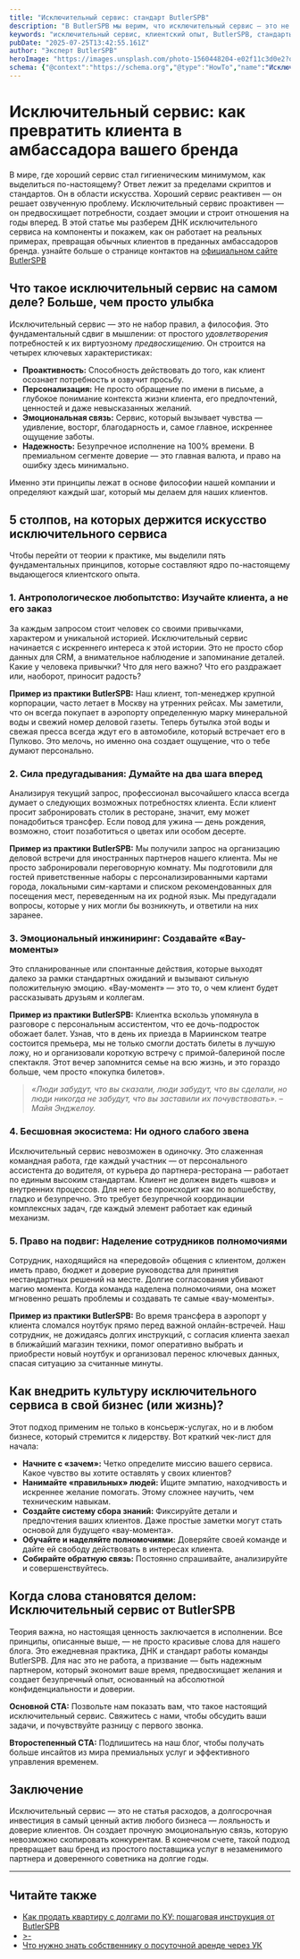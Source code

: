 ```yaml
---
title: "Исключительный сервис: стандарт ButlerSPB"
description: "В ButlerSPB мы верим, что исключительный сервис — это не просто услуга, а искусство предугадывать желания. Узнайте, как наша команда создает уникальный опыт."
keywords: "исключительный сервис, клиентский опыт, ButlerSPB, стандарты сервиса, персональный подход, обслуживание клиентов"
pubDate: "2025-07-25T13:42:55.161Z"
author: "Эксперт ButlerSPB"
heroImage: "https://images.unsplash.com/photo-1560448204-e02f11c3d0e2?q=80&w=2070&auto=format&fit=crop"
schema: {"@context":"https://schema.org","@type":"HowTo","name":"Исключительный сервис: стандарт ButlerSPB","description":"В ButlerSPB мы верим, что исключительный сервис — это не просто услуга, а искусство предугадывать желания. Узнайте, как наша команда создает уникальный опыт.","image":{"@type":"ImageObject","url":"https://images.unsplash.com/photo-1560448204-e02f11c3d0e2?q=80&w=2070&auto=format&fit=crop"},"aggregateRating":{"@type":"AggregateRating","ratingValue":"4.9","reviewCount":469,"bestRating":"5","worstRating":"1"},"publisher":{"@type":"Organization","name":"Блог ButlerSPB","logo":{"@type":"ImageObject","url":"https://butlerspb-blog.netlify.app/favicon.ico"}},"mainEntityOfPage":{"@type":"WebPage","@id":"https://butlerspb-blog.netlify.app/blog/isklyuchitelnyy-servis/"}}
---
```

# Исключительный сервис: как превратить клиента в амбассадора вашего бренда

В мире, где хороший сервис стал гигиеническим минимумом, как выделиться по-настоящему? Ответ лежит за пределами скриптов и стандартов. Он в области искусства. Хороший сервис реактивен — он решает озвученную проблему. Исключительный сервис проактивен — он предвосхищает потребности, создает эмоции и строит отношения на годы вперед. В этой статье мы разберем ДНК исключительного сервиса на компоненты и покажем, как он работает на реальных примерах, превращая обычных клиентов в преданных амбассадоров бренда. узнайте больше о странице контактов на <a href="https://butlerspb.ru/contacts" target="_blank" rel="nofollow">официальном сайте ButlerSPB</a>

## Что такое исключительный сервис на самом деле? Больше, чем просто улыбка

Исключительный сервис — это не набор правил, а философия. Это фундаментальный сдвиг в мышлении: от простого *удовлетворения* потребностей к их виртуозному *предвосхищению*. Он строится на четырех ключевых характеристиках:

*   **Проактивность:** Способность действовать до того, как клиент осознает потребность и озвучит просьбу.
*   **Персонализация:** Не просто обращение по имени в письме, а глубокое понимание контекста жизни клиента, его предпочтений, ценностей и даже невысказанных желаний.
*   **Эмоциональная связь:** Сервис, который вызывает чувства — удивление, восторг, благодарность и, самое главное, искреннее ощущение заботы.
*   **Надежность:** Безупречное исполнение на 100% времени. В премиальном сегменте доверие — это главная валюта, и право на ошибку здесь минимально.

Именно эти принципы лежат в основе философии нашей компании и определяют каждый шаг, который мы делаем для наших клиентов.

## 5 столпов, на которых держится искусство исключительного сервиса

Чтобы перейти от теории к практике, мы выделили пять фундаментальных принципов, которые составляют ядро по-настоящему выдающегося клиентского опыта.

### 1. Антропологическое любопытство: Изучайте клиента, а не его заказ

За каждым запросом стоит человек со своими привычками, характером и уникальной историей. Исключительный сервис начинается с искреннего интереса к этой истории. Это не просто сбор данных для CRM, а внимательное наблюдение и запоминание деталей. Какие у человека привычки? Что для него важно? Что его раздражает или, наоборот, приносит радость?

**Пример из практики ButlerSPB:** Наш клиент, топ-менеджер крупной корпорации, часто летает в Москву на утренних рейсах. Мы заметили, что он всегда покупает в аэропорту определенную марку минеральной воды и свежий номер деловой газеты. Теперь бутылка этой воды и свежая пресса всегда ждут его в автомобиле, который встречает его в Пулково. Это мелочь, но именно она создает ощущение, что о тебе думают персонально.

### 2. Сила предугадывания: Думайте на два шага вперед

Анализируя текущий запрос, профессионал высочайшего класса всегда думает о следующих возможных потребностях клиента. Если клиент просит забронировать столик в ресторане, значит, ему может понадобиться трансфер. Если повод для ужина — день рождения, возможно, стоит позаботиться о цветах или особом десерте.

**Пример из практики ButlerSPB:** Мы получили запрос на организацию деловой встречи для иностранных партнеров нашего клиента. Мы не просто забронировали переговорную комнату. Мы подготовили для гостей приветственные наборы с персонализированными картами города, локальными сим-картами и списком рекомендованных для посещения мест, переведенным на их родной язык. Мы предугадали вопросы, которые у них могли бы возникнуть, и ответили на них заранее.

### 3. Эмоциональный инжиниринг: Создавайте «Вау-моменты»

Это спланированные или спонтанные действия, которые выходят далеко за рамки стандартных ожиданий и вызывают сильную положительную эмоцию. «Вау-момент» — это то, о чем клиент будет рассказывать друзьям и коллегам.

**Пример из практики ButlerSPB:** Клиентка вскользь упомянула в разговоре с персональным ассистентом, что ее дочь-подросток обожает балет. Узнав, что в день их приезда в Мариинском театре состоится премьера, мы не только смогли достать билеты в лучшую ложу, но и организовали короткую встречу с примой-балериной после спектакля. Этот вечер запомнится семье на всю жизнь, и это гораздо больше, чем просто «покупка билетов».

> *«Люди забудут, что вы сказали, люди забудут, что вы сделали, но люди никогда не забудут, что вы заставили их почувствовать». – Майя Энджелоу.*

### 4. Бесшовная экосистема: Ни одного слабого звена

Исключительный сервис невозможен в одиночку. Это слаженная командная работа, где каждый участник — от персонального ассистента до водителя, от курьера до партнера-ресторана — работает по единым высоким стандартам. Клиент не должен видеть «швов» и внутренних процессов. Для него все происходит как по волшебству, гладко и безупречно. Это требует безупречной координации комплексных задач, где каждый элемент работает как единый механизм.

### 5. Право на подвиг: Наделение сотрудников полномочиями

Сотрудник, находящийся на «передовой» общения с клиентом, должен иметь право, бюджет и доверие руководства для принятия нестандартных решений на месте. Долгие согласования убивают магию момента. Когда команда наделена полномочиями, она может мгновенно решать проблемы и создавать те самые «вау-моменты».

**Пример из практики ButlerSPB:** Во время трансфера в аэропорт у клиента сломался ноутбук прямо перед важной онлайн-встречей. Наш сотрудник, не дожидаясь долгих инструкций, с согласия клиента заехал в ближайший магазин техники, помог оперативно выбрать и приобрести новый ноутбук и организовал перенос ключевых данных, спасая ситуацию за считанные минуты.

## Как внедрить культуру исключительного сервиса в свой бизнес (или жизнь)?

Этот подход применим не только в консьерж-услугах, но и в любом бизнесе, который стремится к лидерству. Вот краткий чек-лист для начала:

*   **Начните с «зачем»:** Четко определите миссию вашего сервиса. Какое чувство вы хотите оставлять у своих клиентов?
*   **Нанимайте «правильных» людей:** Ищите эмпатию, находчивость и искреннее желание помогать. Этому сложнее научить, чем техническим навыкам.
*   **Создайте систему сбора знаний:** Фиксируйте детали и предпочтения ваших клиентов. Даже простые заметки могут стать основой для будущего «вау-момента».
*   **Обучайте и наделяйте полномочиями:** Доверяйте своей команде и дайте ей свободу действовать в интересах клиента.
*   **Собирайте обратную связь:** Постоянно спрашивайте, анализируйте и совершенствуйтесь.

## Когда слова становятся делом: Исключительный сервис от ButlerSPB

Теория важна, но настоящая ценность заключается в исполнении. Все принципы, описанные выше, — не просто красивые слова для нашего блога. Это ежедневная практика, ДНК и стандарт работы команды ButlerSPB. Для нас это не работа, а призвание — быть надежным партнером, который экономит ваше время, предвосхищает желания и создает безупречный опыт, основанный на абсолютной конфиденциальности и доверии.

**Основной CTA:** Позвольте нам показать вам, что такое настоящий исключительный сервис. Свяжитесь с нами, чтобы обсудить ваши задачи, и почувствуйте разницу с первого звонка.

**Второстепенный CTA:** Подпишитесь на наш блог, чтобы получать больше инсайтов из мира премиальных услуг и эффективного управления временем.

## Заключение

Исключительный сервис — это не статья расходов, а долгосрочная инвестиция в самый ценный актив любого бизнеса — лояльность и доверие клиентов. Он создает прочную эмоциональную связь, которую невозможно скопировать конкурентам. В конечном счете, такой подход превращает ваш бренд из простого поставщика услуг в незаменимого партнера и доверенного советника на долгие годы.

---

## Читайте также

*   [Как продать квартиру с долгами по КУ: пошаговая инструкция от ButlerSPB](/blog/pomosch-v-prodazhe-kvartiry-s-dolgami-po-ku/)
*   [>-](/blog/detalnaya-opis-i-fotofiksaciya-pri-kazhdom-zaezde/)
*   [Что нужно знать собственнику о посуточной аренде через УК](/blog/chto-nuzhno-znat-sobstvenniku-o-posutochnoy-arende-cherez-uk/)

